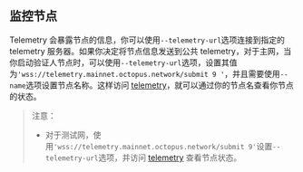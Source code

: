 ## 监控节点

Telemetry 会暴露节点的信息，你可以使用`--telemetry-url`选项连接到指定的 telemetry 服务器。如果你决定将节点信息发送到公共 telemetry，对于主网，当你启动验证人节点时，可以使用`--telemetry-url`选项，设置其值为`'wss://telemetry.mainnet.octopus.network/submit 9 '`，并且需要使用`--name`选项设置节点名称。这样访问 [telemetry](https://telemetry.mainnet.octopus.network/)，就可以通过你的节点名查看你节点的状态。

> 注意：
> * 对于测试网，使用`'wss://telemetry.mainnet.octopus.network/submit 9'`设置`--telemetry-url`选项，并访问 [telemetry](https://telemetry.testnet.octopus.network/) 查看节点状态。